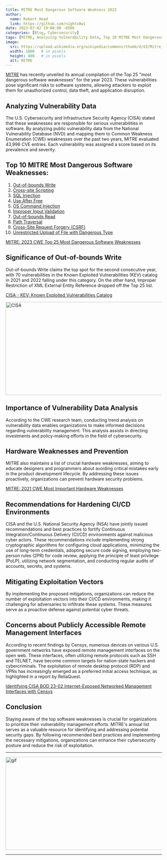 ```yaml
---
title: MITRE Most Dangerous Software Weakness 2023
author:
  name: Robert Head
  link: https://github.com/n1ghtx0w1
date: 2023-07-02 19:00:00 -0500
categories: [Blog, Cybersecurity]
tags: [MITRE, Analyzing Vulnerability Data, Top 10 MITRE Most Dangerous Software Weaknesses]
image:
  src: https://upload.wikimedia.org/wikipedia/commons/thumb/d/d3/Mitre_Corporation_logo.svg/1200px-Mitre_Corporation_logo.svg.png
  width: 1000   # in pixels
  height: 400   # in pixels
  alt: MITRE
---
```


[MITRE](https://www.mitre.org/) has recently unveiled its annual compilation of the Top 25 "most dangerous software weaknesses" for the year 2023. These vulnerabilities pose significant risks to software systems, allowing attackers to exploit them for unauthorized control, data theft, and application disruption.

## Analyzing Vulnerability Data
The U.S. Cybersecurity and Infrastructure Security Agency (CISA) stated that these weaknesses are responsible for serious vulnerabilities in software. By analyzing public vulnerability data from the National Vulnerability Database (NVD) and mapping them to Common Weakness Enumeration (CWE) weaknesses over the past two years, MITRE evaluated 43,996 CVE entries. Each vulnerability was assigned a score based on its prevalence and severity.

## Top 10 MITRE Most Dangerous Software Weaknesses:

1. [Out-of-bounds Write](https://cwe.mitre.org/data/definitions/787.html)
2. [Cross-site Scripting](https://cwe.mitre.org/data/definitions/79.html)
3. [SQL Injection](https://cwe.mitre.org/data/definitions/89.html)
4. [Use After Free](https://cwe.mitre.org/data/definitions/416.html)
5. [OS Command Injection](https://cwe.mitre.org/data/definitions/78.html)
6. [Improper Input Validation](https://cwe.mitre.org/data/definitions/20.html)
7. [Out-of-bounds Read](https://cwe.mitre.org/data/definitions/125.html)
8. [Path Traversal](https://cwe.mitre.org/data/definitions/22.html)
9. [Cross-Site Request Forgery (CSRF)](https://cwe.mitre.org/data/definitions/352.html)
10. [Unrestricted Upload of File with Dangerous Type](https://cwe.mitre.org/data/definitions/434.html)

[MITRE: 2023 CWE Top 25 Most Dangerous Software Weaknesses](https://cwe.mitre.org/top25/archive/2023/2023_top25_list.html) 

## Significance of Out-of-bounds Write
Out-of-bounds Write claims the top spot for the second consecutive year, with 70 vulnerabilities in the Known Exploited Vulnerabilities (KEV) catalog in 2021 and 2022 falling under this category. On the other hand, Improper Restriction of XML External Entity Reference dropped off the Top 25 list.

[CISA - KEV: Known Exploited Vulnerabilities Catalog](https://www.cisa.gov/known-exploited-vulnerabilities-catalog) 

<img align="center" src="https://cybersafenv.org/wp-content/uploads/2022/08/CISA_wordmark.png" alt="CISA" width="600" height="300">

## Importance of Vulnerability Data Analysis
According to the CWE research team, conducting trend analysis on vulnerability data enables organizations to make informed decisions regarding vulnerability management. This analysis assists in directing investments and policy-making efforts in the field of cybersecurity.

## Hardware Weaknesses and Prevention
MITRE also maintains a list of crucial hardware weaknesses, aiming to educate designers and programmers about avoiding critical mistakes early in the product development lifecycle. By addressing these issues proactively, organizations can prevent hardware security problems.

[MITRE: 2021 CWE Most Important Hardware Weaknesses](https://cwe.mitre.org/scoring/lists/2021_CWE_MIHW.html) 

## Recommendations for Hardening CI/CD Environments
CISA and the U.S. National Security Agency (NSA) have jointly issued recommendations and best practices to fortify Continuous Integration/Continuous Delivery (CI/CD) environments against malicious cyber actors. These recommendations include implementing strong cryptographic algorithms for configuring cloud applications, minimizing the use of long-term credentials, adopting secure code signing, employing two-person rules (2PR) for code review, applying the principle of least privilege (PoLP), utilizing network segmentation, and conducting regular audits of accounts, secrets, and systems.

## Mitigating Exploitation Vectors
By implementing the proposed mitigations, organizations can reduce the number of exploitation vectors into their CI/CD environments, making it challenging for adversaries to infiltrate these systems. These measures serve as a proactive defense against potential cyber threats.

## Concerns about Publicly Accessible Remote Management Interfaces
According to recent findings by Censys, numerous devices on various U.S. government networks have exposed remote management interfaces on the open web. These interfaces, often utilizing remote protocols such as SSH and TELNET, have become common targets for nation-state hackers and cybercriminals. The exploitation of remote desktop protocol (RDP) and VPNs has increasingly emerged as a preferred initial access technique, as highlighted in a report by ReliaQuest.

[Identifying CISA BOD 23-02 Internet-Exposed Networked Management Interfaces with Censys](https://censys.io/identifying-cisa-bod-23-02-internet-exposed-networked-management-interfaces-with-censys/) 

## Conclusion
Staying aware of the top software weaknesses is crucial for organizations to prioritize their vulnerability management efforts. MITRE's annual list serves as a valuable resource for identifying and addressing potential security gaps. By following recommended best practices and implementing the necessary mitigations, organizations can enhance their cybersecurity posture and reduce the risk of exploitation.

---

<img align="center" src="https://media.giphy.com/media/2i7jspnRBYgg6v4Oki/giphy.gif" alt="gif" width="600" height="300">

---
